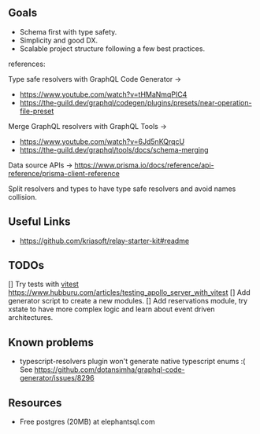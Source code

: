 ## Goals

- Schema first with type safety.
- Simplicity and good DX.
- Scalable project structure following a few best practices.

references:

Type safe resolvers with GraphQL Code Generator ->

- https://www.youtube.com/watch?v=tHMaNmqPIC4
- https://the-guild.dev/graphql/codegen/plugins/presets/near-operation-file-preset

Merge GraphQL resolvers with GraphQL Tools ->

- https://www.youtube.com/watch?v=6Jd5nKQrqcU
- https://the-guild.dev/graphql/tools/docs/schema-merging

Data source APIs -> https://www.prisma.io/docs/reference/api-reference/prisma-client-reference

Split resolvers and types to have type safe resolvers and avoid names collision.

## Useful Links

- https://github.com/kriasoft/relay-starter-kit#readme

## TODOs

[] Try tests with [vitest](https://vitest.dev/guide/) https://www.hubburu.com/articles/testing_apollo_server_with_vitest
[] Add generator script to create a new modules.
[] Add reservations module, try xstate to have more complex logic and learn about event driven architectures.

## Known problems

- typescript-resolvers plugin won't generate native typescript enums :( See https://github.com/dotansimha/graphql-code-generator/issues/8296

## Resources

- Free postgres (20MB) at elephantsql.com
